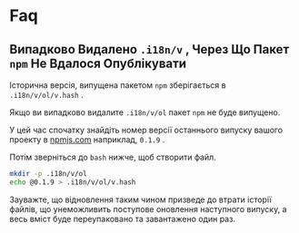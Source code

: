 # Faq

## Випадково Видалено `.i18n/v` , Через Що Пакет `npm` Не Вдалося Опублікувати

Історична версія, випущена пакетом `npm` зберігається в `.i18n/v/ol/v.hash` .

Якщо ви випадково видалите `.i18n/v/ol` пакет `npm` не буде випущено.

У цей час спочатку знайдіть номер версії останнього випуску вашого проекту в [npmjs.com](//npmjs.com) наприклад, `0.1.9` .

Потім зверніться до `bash` нижче, щоб створити файл.

```bash
mkdir -p .i18n/v/ol
echo @0.1.9 > .i18n/v/ol/v.hash
```

Зауважте, що відновлення таким чином призведе до втрати історії файлів, що унеможливить поступове оновлення наступного випуску, а весь вміст буде переупаковано та завантажено один раз.